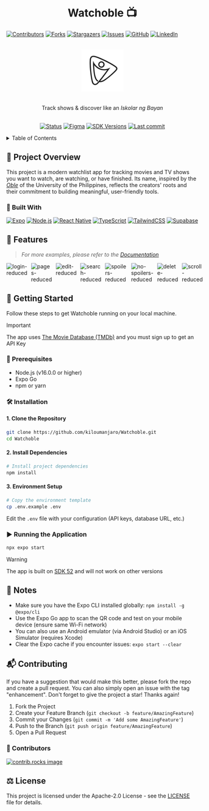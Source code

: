 <h1 align="center">Watchoble 📺</h1>
<a id="readme-top"></a>

[![Contributors][contributors-shield]][contributors-url]
[![Forks][forks-shield]][forks-url]
[![Stargazers][stars-shield]][stars-url]
[![Issues][issues-shield]][issues-url]
[![GitHub](https://img.shields.io/github/license/kiloumanjaro/Watchoble?style=for-the-badge)](https://github.com/kiloumanjaro/Watchoble/blob/main/LICENSE)
[![LinkedIn][linkedin-shield]][linkedin-url]

<!-- PROJECT LOGO -->

<div align="center">
  <br />
  <a href="https://github.com/kiloumanjaro/Watchoble">
    <img src="assets/images/logo-alt.png" alt="Logo" width="22%" height="22%">
  </a>
  <br />
  <p align="center">
    <br />
    Track shows & discover like an <em>Iskolar ng Bayan</em>
    <br />
    <br />
    <p align="center">
      <a href="#"><img alt="Status" src="https://img.shields.io/badge/status-Beta-yellow?style=flat&color=yellow" /></a>
      <a href="https://www.figma.com/design/Wphx1EKR0eY2Io0gokTvyn/ThriftNotice?node-id=0-1&t=GhaLetxFdu1aiIcZ-1"><img alt="Figma" src="https://img.shields.io/badge/Figma-Watchoble-FE5196?logo=figma&style=flat" /></a>
      <a href="https://www.python.org"><img alt="SDK Versions" src="https://img.shields.io/badge/SDK-52-A4C639?logo=android&logoColor=white" /></a>
      <a href="https://github.com/kiloumanjaro/Watchoble?tab=readme-ov-file">
        <img 
          alt="Last commit" 
          src="https://img.shields.io/github/last-commit/kiloumanjaro/Watchoble?color=coral&logo=git&logoColor=white"
        />
      </a>
  </p>
</div>

<!-- TABLE OF CONTENTS -->
<details>
  <summary>Table of Contents</summary>
  <ol>
    <li>
      <a href="#-project-overview">📝 Project Overview</a>
      <ul>
        <li><a href="#--built-with">🧱  Built With</a></li>
      </ul>
    </li>
    <li><a href="#-features">📱 Screenshots</a></li>
    <li>
      <a href="#-getting-started">🚀 Getting Started</a>
      <ul>
        <li><a href="#-prerequisites">🔧 Prerequisites</a></li>
        <li><a href="#%EF%B8%8F-installation">🛠️ Installation</a></li>
        <li><a href="#%EF%B8%8F-running-the-application">▶️ Running</a></li>
      </ul>
    </li>
    <li><a href="#-notes">📝 Notes</a></li>
    <li><a href="#-contributing">📬 Contributing</a></li>
    <li><a href="#%EF%B8%8F-license">⚖️ License</a></li>
  </ol>
</details>

<!-- PROJECT OVERVIEW -->

## 📝 Project Overview

This project is a modern watchlist app for tracking movies and TV shows you want to watch, are watching, or have finished. Its name, inspired by the [*Oble*](https://en.wikipedia.org/wiki/Oblation_(statue)) of the University of the Philippines, reflects the creators' roots and their commitment to building meaningful, user-friendly tools.

### 🧱  Built With

[![Expo][Expo]][Expo-url]
[![Node.js][Node.js]][Node.js-url]
[![React Native][React-Native]][React-Native-url]
[![TypeScript][TypeScript]][TypeScript-url]
[![TailwindCSS][Tailwind]][Tailwind-url]
[![Supabase][Supabase]][Supabase-url]

## 📱 Features

> _For more examples, please refer to the [Documentation](https://www.canva.com/design/DAGpUpNFjQU/L76Qn5GYrCd-QALyc0Armg/view?utm_content=DAGpUpNFjQU&utm_campaign=designshare&utm_medium=link2&utm_source=uniquelinks&utlId=h646d3d276a)_

<div style="display: flex; gap: 10px; align-items: flex-start;">
  <img src="https://github.com/user-attachments/assets/b8d22c4b-219e-4eb9-a5b9-dfffa8a668ae" width="24.5%" alt="login-reduced" />
  <img src="https://github.com/user-attachments/assets/3bc65412-91cf-43ce-8f05-134cade730a5" width="24.5%" alt="pages-reduced" />
  <img src="https://github.com/user-attachments/assets/64f39f77-75a8-4664-ad15-3e0351ae57c2" width="24.5%" alt="edit-reduced" />
  <img src="https://github.com/user-attachments/assets/8f6b02b7-de9d-42c9-904c-eda5d2434288" width="24.5%" alt="search-reduced" />

  
  <img src="https://github.com/user-attachments/assets/25319d6f-1260-48d1-b6e9-85a62a9141c2" width="24.5%" alt="spoilers-reduced" />
  <img src="https://github.com/user-attachments/assets/5768034f-e930-468c-b1f1-88276c0eeb18" width="24.5%" alt="no-spoilers-reduced" />
  <img src="https://github.com/user-attachments/assets/3513cf4c-9d36-4868-9884-bd6b57d10976" width="24.5%" alt="delete-reduced" />
  <img src="https://github.com/user-attachments/assets/8a85ff3e-b9a0-4ddc-ae44-3e0b983119a4" width="24.5%" alt="scroll-reduced" />

</div>

## 🚀 Getting Started

Follow these steps to get Watchoble running on your local machine.

> [!IMPORTANT]
> 
> The app uses [The Movie Database (TMDb)](https://developer.themoviedb.org/docs/getting-started) and you must sign up to get an API Key

### 🔧 Prerequisites

- Node.js (v16.0.0 or higher)
- Expo Go
- npm or yarn

### 🛠️ Installation

#### 1. Clone the Repository

```sh
git clone https://github.com/kiloumanjaro/Watchoble.git
cd Watchoble
```

#### 2. Install Dependencies

```sh
# Install project dependencies
npm install
```

#### 3. Environment Setup

```bash
# Copy the environment template
cp .env.example .env
```

Edit the `.env` file with your configuration (API keys, database URL, etc.)

### ▶️ Running the Application

```sh
npx expo start
```

> [!WARNING]
> 
> The app is built on [SDK 52](https://expo.dev/blog/upgrading-to-expo-sdk-52) and will not work on other versions

## 📝 Notes

- Make sure you have the Expo CLI installed globally: `npm install -g @expo/cli`
- Use the Expo Go app to scan the QR code and test on your mobile device (ensure same Wi-Fi network)
- You can also use an Android emulator (via Android Studio) or an iOS Simulator (requires Xcode)
- Clear the Expo cache if you encounter issues: `expo start --clear`

## 📬 Contributing

If you have a suggestion that would make this better, please fork the repo and create a pull request. You can also simply open an issue with the tag "enhancement".
Don't forget to give the project a star! Thanks again!

1. Fork the Project
2. Create your Feature Branch (`git checkout -b feature/AmazingFeature`)
3. Commit your Changes (`git commit -m 'Add some AmazingFeature'`)
4. Push to the Branch (`git push origin feature/AmazingFeature`)
5. Open a Pull Request

### 📢 Contributors

<a href="https://github.com/kiloumanjaro/Watchoble/graphs/contributors">
  <img src="https://contrib.rocks/image?repo=kiloumanjaro/Watchoble" alt="contrib.rocks image" />
</a>

## ⚖️ License

This project is licensed under the Apache-2.0 License - see the [LICENSE](LICENSE) file for details.

<!-- MARKDOWN LINKS & IMAGES -->

[contributors-shield]: https://img.shields.io/github/contributors/kiloumanjaro/Watchoble.svg?style=for-the-badge
[contributors-url]: https://github.com/kiloumanjaro/Watchoble/graphs/contributors
[forks-shield]: https://img.shields.io/github/forks/kiloumanjaro/Watchoble.svg?style=for-the-badge
[forks-url]: https://github.com/kiloumanjaro/Watchoble/network/members
[stars-shield]: https://img.shields.io/github/stars/kiloumanjaro/Watchoble.svg?style=for-the-badge
[stars-url]: https://github.com/kiloumanjaro/Watchoble/stargazers
[issues-shield]: https://img.shields.io/github/issues/kiloumanjaro/Watchoble.svg?style=for-the-badge
[issues-url]: https://github.com/kiloumanjaro/Watchoble/issues
[linkedin-shield]: https://img.shields.io/badge/-LinkedIn-black.svg?style=for-the-badge&logo=linkedin&colorB=555
[linkedin-url]: https://www.linkedin.com/in/kiloumanjaro/overlay/urn:li:fsd_profileProject:(ACoAAFzjJQAB9x0aScdtku_x1uEPQArwlLGW7CQ,783252815)/skill-associations-details
[product-screenshot]: images/screenshot.png
[Expo]: https://img.shields.io/badge/Expo-202425?style=for-the-badge&logo=expo&logoColor=white
[Expo-url]: https://expo.dev/
[React-Native]: https://img.shields.io/badge/React-20232A?style=for-the-badge&logo=react&logoColor=61DAFB
[React-Native-url]: https://reactnative.dev/
[Tailwind]: https://img.shields.io/badge/Tailwind-38B2AC?style=for-the-badge&logo=tailwind-css&logoColor=white
[Tailwind-url]: https://tailwindcss.com/
[Node.js]: https://img.shields.io/badge/Node.js-339933?style=for-the-badge&logo=node.js&logoColor=white
[Node.js-url]: https://nodejs.org/
[Supabase]: https://shields.io/badge/supabase-black?logo=supabase&style=for-the-badge
[Supabase-url]: https://supabase.com/
[TypeScript]: https://img.shields.io/badge/TypeScript-007ACC?style=for-the-badge&logo=typescript&logoColor=white
[TypeScript-url]: https://www.typescriptlang.org/
